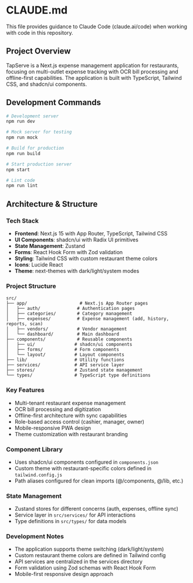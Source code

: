 # CLAUDE.md

This file provides guidance to Claude Code (claude.ai/code) when working with code in this repository.

## Project Overview

TapServe is a Next.js expense management application for restaurants, focusing on multi-outlet expense tracking with OCR bill processing and offline-first capabilities. The application is built with TypeScript, Tailwind CSS, and shadcn/ui components.

## Development Commands

```bash
# Development server
npm run dev

# Mock server for testing
npm run mock

# Build for production
npm run build

# Start production server
npm start

# Lint code
npm run lint
```

## Architecture & Structure

### Tech Stack
- **Frontend**: Next.js 15 with App Router, TypeScript, Tailwind CSS
- **UI Components**: shadcn/ui with Radix UI primitives
- **State Management**: Zustand
- **Forms**: React Hook Form with Zod validation
- **Styling**: Tailwind CSS with custom restaurant theme colors
- **Icons**: Lucide React
- **Theme**: next-themes with dark/light/system modes

### Project Structure
```
src/
├── app/                    # Next.js App Router pages
│   ├── auth/              # Authentication pages
│   ├── categories/        # Category management
│   ├── expenses/          # Expense management (add, history, reports, scan)
│   ├── vendors/           # Vendor management
│   └── dashboard/         # Main dashboard
├── components/            # Reusable components
│   ├── ui/               # shadcn/ui components
│   ├── forms/            # Form components
│   └── layout/           # Layout components
├── lib/                  # Utility functions
├── services/             # API service layer
├── stores/               # Zustand state management
└── types/                # TypeScript type definitions
```

### Key Features
- Multi-tenant restaurant expense management
- OCR bill processing and digitization
- Offline-first architecture with sync capabilities
- Role-based access control (cashier, manager, owner)
- Mobile-responsive PWA design
- Theme customization with restaurant branding

### Component Library
- Uses shadcn/ui components configured in `components.json`
- Custom theme with restaurant-specific colors defined in `tailwind.config.js`
- Path aliases configured for clean imports (@/components, @/lib, etc.)

### State Management
- Zustand stores for different concerns (auth, expenses, offline sync)
- Service layer in `src/services/` for API interactions
- Type definitions in `src/types/` for data models

### Development Notes
- The application supports theme switching (dark/light/system)
- Custom restaurant theme colors are defined in Tailwind config
- API services are centralized in the services directory
- Form validation using Zod schemas with React Hook Form
- Mobile-first responsive design approach